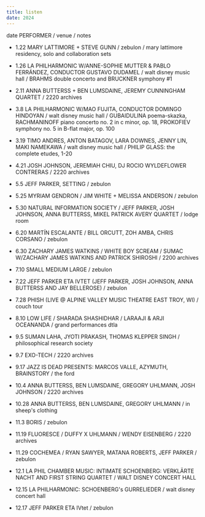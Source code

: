 ```yaml
---
title: listen
date: 2024
---
```


date PERFORMER / venue / notes

- 1.22 MARY LATTIMORE + STEVE GUNN / zebulon / mary lattimore residency, solo and collaboration sets
- 1.26 LA PHILHARMONIC W/ANNE-SOPHIE MUTTER & PABLO FERRÁNDEZ, CONDUCTOR GUSTAVO DUDAMEL / walt disney music hall / BRAHMS double concerto and BRUCKNER symphony #1


- 2.11 ANNA BUTTERSS + BEN LUMSDAINE, JEREMY CUNNINGHAM QUARTET / 2220 archives


- 3.8 LA PHILHARMONIC W/MAO FUJITA, CONDUCTOR DOMINGO HINDOYAN / walt disney music hall / GUBAIDULINA poema-skazka, RACHMANINOFF piano concerto no. 2 in c minor, op. 18, PROKOFIEV symphony no. 5 in B-flat major, op. 100
- 3.19 TIMO ANDRES, ANTON BATAGOV, LARA DOWNES, JENNY LIN, MAKI NAMEKAWA / walt disney music hall / PHILIP GLASS: the complete etudes, 1-20


- 4.21 JOSH JOHNSON, JEREMIAH CHIU, DJ ROCIO WYLDEFLOWER CONTRERAS / 2220 archives


- 5.5 JEFF PARKER, SETTING / zebulon
- 5.25 MYRIAM GENDRON / JIM WHITE + MELISSA ANDERSON / zebulon
- 5.30 NATURAL INFORMATION SOCIETY / JEFF PARKER, JOSH JOHNSON, ANNA BUTTERSS, MIKEL PATRICK AVERY QUARTET / lodge room


- 6.20 MARTÍN ESCALANTE / BILL ORCUTT, ZOH AMBA, CHRIS CORSANO / zebulon
- 6.30 ZACHARY JAMES WATKINS / WHITE BOY SCREAM / SUMAC W/ZACHARY JAMES WATKINS AND PATRICK SHIROSHI / 2200 archives


- 7.10 SMALL MEDIUM LARGE / zebulon
- 7.22 JEFF PARKER ETA IVTET (JEFF PARKER, JOSH JOHNSON, ANNA BUTTERSS AND JAY BELLEROSE) / zebulon
- 7.28 PHISH (LIVE @ ALPINE VALLEY MUSIC THEATRE EAST TROY, WI) / couch tour


- 8.10 LOW LIFE / SHARADA SHASHIDHAR / LARAAJI & ARJI OCEANANDA / grand performances dtla


- 9.5 SUMAN LAHA, JYOTI PRAKASH, THOMAS KLEPPER SINGH / philosophical research society
- 9.7 EXO-TECH / 2220 archives
- 9.17 JAZZ IS DEAD PRESENTS: MARCOS VALLE, AZYMUTH, BRAINSTORY / the ford


- 10.4 ANNA BUTTERSS, BEN LUMSDAINE, GREGORY UHLMANN, JOSH JOHNSON / 2220 archives
- 10.28 ANNA BUTTERSS, BEN LUMSDAINE, GREGORY UHLMANN / in sheep's clothing


- 11.3 BORIS / zebulon
- 11.19 FLUORESCE / DUFFY X UHLMANN / WENDY EISENBERG / 2220 archives
- 11.29 COCHEMEA / RYAN SAWYER, MATANA ROBERTS, JEFF PARKER / zebulon


- 12.1 LA PHIL CHAMBER MUSIC: INTIMATE SCHOENBERG: VERKLÄRTE NACHT AND FIRST STRING QUARTET / WALT DISNEY CONCERT HALL
- 12.15 LA PHILHARMONIC: SCHOENBERG's GURRELIEDER / walt disney concert hall
- 12.17 JEFF PARKER ETA IVtet / zebulon
